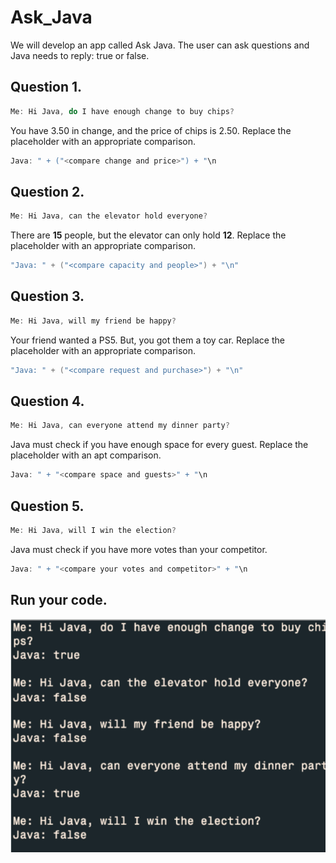 # Ask_Java
We will develop an app called Ask Java. The user can ask questions and Java needs to reply: true or false.

## Question 1.

```java
Me: Hi Java, do I have enough change to buy chips?
```

You have 3.50 in change, and the price of chips is 2.50. Replace the placeholder with an appropriate comparison.

```java
Java: " + ("<compare change and price>") + "\n
```

## Question 2.

```java
Me: Hi Java, can the elevator hold everyone?
```

There are **15** people, but the elevator can only hold **12**. Replace the placeholder with an appropriate comparison.

```java
"Java: " + ("<compare capacity and people>") + "\n"
```

## Question 3.

```java
Me: Hi Java, will my friend be happy?
```

Your friend wanted a PS5. But, you got them a toy car. Replace the placeholder with an appropriate comparison.

```java
"Java: " + ("<compare request and purchase>") + "\n"
```

## Question 4.

```java
Me: Hi Java, can everyone attend my dinner party?
```

Java must check if you have enough space for every guest. Replace the placeholder with an apt comparison.

```java
Java: " + "<compare space and guests>" + "\n
```

## Question 5.

```java
Me: Hi Java, will I win the election?
```

Java must check if you have more votes than your competitor.

```java
Java: " + "<compare your votes and competitor>" + "\n
```

## Run your code.

![Image_One](image_one.png)